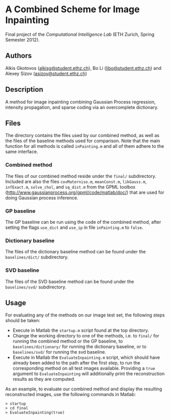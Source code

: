A Combined Scheme for Image Inpainting
============================================
Final project of the _Computational Intelligence Lab_
(ETH Zurich, Spring Semester 2012).

Authors
-------
Alkis Gkotovos (<alkisg@student.ethz.ch>),
Bo Li (<libo@student.ethz.ch>) and
Alexey Sizov (<asizov@student.ethz.ch>)

Description
-----------
A method for image inpainting combining Gaussian Process regression,
intensity propagation, and sparse coding via an overcomplete dictionary.

Files
-----
The directory contains the files used by our combined method, as well as
the files of the baseline methods used for comparison. Note that the
main function for all methods is called `inPainting.m` and all of them
adhere to the same interface.

### Combined method
The files of our combined method reside under the `final/` subdirectory.
Included are also the files `covMaterniso.m`, `meanConst.m`, `likGauss.m`,
`infExact.m`, `solve_chol`, and `sq_dist.m` from the GPML toolbox
(http://www.gaussianprocess.org/gpml/code/matlab/doc/) that are used for
doing Gaussian process inference.

### GP baseline
The GP baseline can be run using the code of the combined method, after
setting the flags `use_dict` and `use_ip` in file `inPainting.m` to `false`.

### Dictionary baseline
The files of the dictionary baseline method can be found under the
`baselines/dict/` subdirectory.

### SVD baseline
The files of the SVD baseline method can be found under the `baselines/svd/`
subdirectory.

Usage
-----
For evaluating any of the methods on our image test set, the following steps
should be taken:

* Execute in Matlab the `startup.m` script found at the top directory.
* Change the working directory to one of the methods, i.e. to
  `final/` for running the combined method or the GP baseline,
  to `baselines/dictionary/` for running the dictionary baseline,
  or to `baselines/svd/` for running the svd baseline.
* Execute in Matlab the `EvaluateInpainting.m` script, which should have
  already been added to the path after the first step, to run the
  corresponding method on all test images available. Providing a
  `true` argument to `EvaluateInpainting` will additionally print the
  reconstruction results as they are computed.

As an example, to evaluate our combined method and display the resulting
reconstructed images, use the following commands in Matlab:
```
> startup
> cd final
> EvaluateInpainting(true)
```